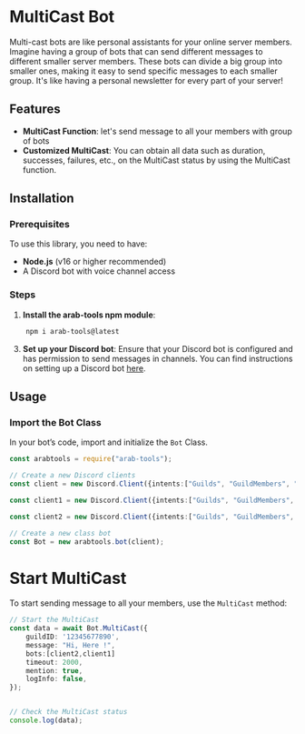 # MultiCast Bot

Multi-cast bots are like personal assistants for your online server members. Imagine having a group of bots that can send different messages to different smaller server members. These bots can divide a big group into smaller ones, making it easy to send specific messages to each smaller group. It's like having a personal newsletter for every part of your server!

## Features

- **MultiCast Function**: let's send message to all your members with group of bots
- **Customized MultiCast**: You can obtain all data such as duration, successes, failures, etc., on the MultiCast status by using the MultiCast function.

## Installation

### Prerequisites

To use this library, you need to have:

- **Node.js** (v16 or higher recommended)
- A Discord bot with voice channel access

### Steps

1. **Install the arab-tools npm module**:

```bash
    npm i arab-tools@latest
```

3. **Set up your Discord bot**: Ensure that your Discord bot is configured and has permission to send messages in channels. You can find instructions on setting up a Discord bot [here](https://discordjs.guide/).

## Usage

### Import the Bot Class

In your bot’s code, import and initialize the `Bot` Class.

```typescript
const arabtools = require("arab-tools");

// Create a new Discord clients
const client = new Discord.Client({intents:["Guilds", "GuildMembers", "GuildMessages","MessageContent"]});

const client1 = new Discord.Client({intents:["Guilds", "GuildMembers", "GuildMessages","MessageContent"]});

const client2 = new Discord.Client({intents:["Guilds", "GuildMembers", "GuildMessages","MessageContent"]});

// Create a new class bot
const Bot = new arabtools.bot(client);
```
# Start MultiCast

To start sending message to all your members, use the `MultiCast` method:
```typescript
// Start the MultiCast
const data = await Bot.MultiCast({
    guildID: '12345677890',
    message: "Hi, Here !",
    bots:[client2,client1]
    timeout: 2000,
    mention: true,
    logInfo: false,
});


// Check the MultiCast status
console.log(data);

```
